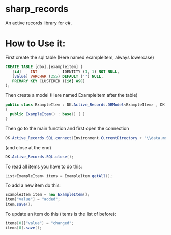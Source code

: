 sharp_records
=============

An active records library for c#.

How to Use it:
===
First create the sql table (Here named exampleitem, always lowercase)

```SQL
CREATE TABLE [dbo].[exampleitem] ( 
   [id]    INT           IDENTITY (1, 1) NOT NULL, 
   [value] VARCHAR (255) DEFAULT ('') NULL, 
   PRIMARY KEY CLUSTERED ([id] ASC) 
); 
```
Then create a model (Here named ExampleItem after the table)
```C#
public class ExampleItem : DK.Active_Records.DBModel<ExampleItem> , DK.Active_Records.IDBModel 
{  
  public ExampleItem() : base() { } 
} 
```
Then go to the main function and first open the connection
```C#
DK.Active_Records.SQL.connect(Environment.CurrentDirectory + "\\data.mdf");
```
(and close at the end)
```C#
DK.Active_Records.SQL.close();
```
To read all items you have to do this:
```C#
List<ExampleItem> items = ExampleItem.getAll();
```
To add a new item do this:
```C#
ExampleItem item = new ExampleItem(); 
item["value"] = "added"; 
item.save(); 
```
To update an item do this (items is the list of before):
```C#
items[0]["value"] = "changed"; 
items[0].save(); 
```
